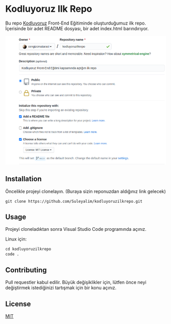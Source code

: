 # Kodluyoruz Ilk Repo
Bu repo [Kodluyoruz](https://kodluyoruz.org/tr/kodluyoruz/) Front-End Eğitiminde oluşturduğumuz ilk repo. İçerisinde bir adet README dosyası, bir adet index.html barındırıyor.

![](https://github.com/Kodluyoruz/taskforce/blob/main/git/odev1/figures/github.png)

## Installation
Öncelikle projeyi clonelayın. (Buraya sizin reponuzdan aldığınız link gelecek)

```
git clone https://github.com/Suleyalim/kodluyoruzilkrepo.git
```

## Usage
Projeyi cloneladıktan sonra Visual Studio Code programında açınız.

Linux için:

```
cd kodluyoruzilkrepo
code .
```

## Contributing
Pull requestler kabul edilir. Büyük değişiklikler için, lütfen önce neyi değiştirmek istediğinizi tartışmak için bir konu açınız.

## License
[MIT](https://choosealicense.com/licenses/mit/)
